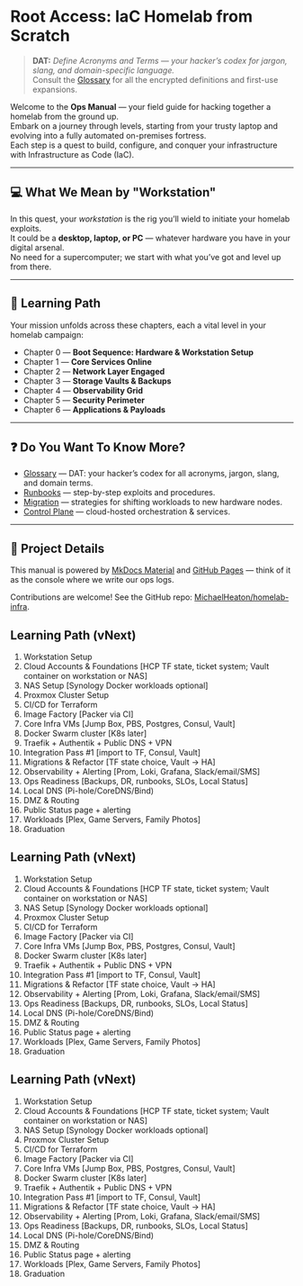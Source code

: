 # Root Access: IaC Homelab from Scratch

> **DAT:** *Define Acronyms and Terms — your hacker’s codex for jargon, slang, and domain-specific language.*  
> Consult the [Glossary](glossary.md) for all the encrypted definitions and first-use expansions.

Welcome to the **Ops Manual** — your field guide for hacking together a homelab from the ground up.  
Embark on a journey through levels, starting from your trusty laptop and evolving into a fully automated on-premises fortress.  
Each step is a quest to build, configure, and conquer your infrastructure with Infrastructure as Code (IaC).

---
## 💻 What We Mean by "Workstation"

In this quest, your *workstation* is the rig you’ll wield to initiate your homelab exploits.  
It could be a **desktop, laptop, or PC** — whatever hardware you have in your digital arsenal.  
No need for a supercomputer; we start with what you’ve got and level up from there.

---

## 🚀 Learning Path

Your mission unfolds across these chapters, each a vital level in your homelab campaign:

- Chapter 0 — **Boot Sequence: Hardware & Workstation Setup**  
- Chapter 1 — **Core Services Online**  
- Chapter 2 — **Network Layer Engaged**  
- Chapter 3 — **Storage Vaults & Backups**  
- Chapter 4 — **Observability Grid**  
- Chapter 5 — **Security Perimeter**  
- Chapter 6 — **Applications & Payloads**

---

## ❓ Do You Want To Know More?

- [Glossary](glossary.md) — DAT: your hacker’s codex for all acronyms, jargon, slang, and domain terms.  
- [Runbooks](runbooks/) — step-by-step exploits and procedures.  
- [Migration](migration.md) — strategies for shifting workloads to new hardware nodes.  
- [Control Plane](control-plane.md) — cloud-hosted orchestration & services.

---

## 🔧 Project Details

This manual is powered by [MkDocs Material](https://squidfunk.github.io/mkdocs-material/) and [GitHub Pages](https://pages.github.com/) — think of it as the console where we write our ops logs.

Contributions are welcome! See the GitHub repo: [MichaelHeaton/homelab-infra](https://github.com/MichaelHeaton/homelab-infra).
## Learning Path (vNext)

1. Workstation Setup
2. Cloud Accounts & Foundations [HCP TF state, ticket system; Vault container on workstation or NAS]
3. NAS Setup [Synology Docker workloads optional]
4. Proxmox Cluster Setup
5. CI/CD for Terraform
6. Image Factory [Packer via CI]
7. Core Infra VMs [Jump Box, PBS, Postgres, Consul, Vault]
8. Docker Swarm cluster [K8s later]
9. Traefik + Authentik + Public DNS + VPN
10. Integration Pass #1 [import to TF, Consul, Vault]
11. Migrations & Refactor [TF state choice, Vault → HA]
12. Observability + Alerting [Prom, Loki, Grafana, Slack/email/SMS]
13. Ops Readiness [Backups, DR, runbooks, SLOs, Local Status]
14. Local DNS (Pi-hole/CoreDNS/Bind)
15. DMZ & Routing
16. Public Status page + alerting
17. Workloads [Plex, Game Servers, Family Photos]
18. Graduation

## Learning Path (vNext)

1. Workstation Setup
2. Cloud Accounts & Foundations [HCP TF state, ticket system; Vault container on workstation or NAS]
3. NAS Setup [Synology Docker workloads optional]
4. Proxmox Cluster Setup
5. CI/CD for Terraform
6. Image Factory [Packer via CI]
7. Core Infra VMs [Jump Box, PBS, Postgres, Consul, Vault]
8. Docker Swarm cluster [K8s later]
9. Traefik + Authentik + Public DNS + VPN
10. Integration Pass #1 [import to TF, Consul, Vault]
11. Migrations & Refactor [TF state choice, Vault → HA]
12. Observability + Alerting [Prom, Loki, Grafana, Slack/email/SMS]
13. Ops Readiness [Backups, DR, runbooks, SLOs, Local Status]
14. Local DNS (Pi-hole/CoreDNS/Bind)
15. DMZ & Routing
16. Public Status page + alerting
17. Workloads [Plex, Game Servers, Family Photos]
18. Graduation

## Learning Path (vNext)

1. Workstation Setup
2. Cloud Accounts & Foundations [HCP TF state, ticket system; Vault container on workstation or NAS]
3. NAS Setup [Synology Docker workloads optional]
4. Proxmox Cluster Setup
5. CI/CD for Terraform
6. Image Factory [Packer via CI]
7. Core Infra VMs [Jump Box, PBS, Postgres, Consul, Vault]
8. Docker Swarm cluster [K8s later]
9. Traefik + Authentik + Public DNS + VPN
10. Integration Pass #1 [import to TF, Consul, Vault]
11. Migrations & Refactor [TF state choice, Vault → HA]
12. Observability + Alerting [Prom, Loki, Grafana, Slack/email/SMS]
13. Ops Readiness [Backups, DR, runbooks, SLOs, Local Status]
14. Local DNS (Pi-hole/CoreDNS/Bind)
15. DMZ & Routing
16. Public Status page + alerting
17. Workloads [Plex, Game Servers, Family Photos]
18. Graduation
